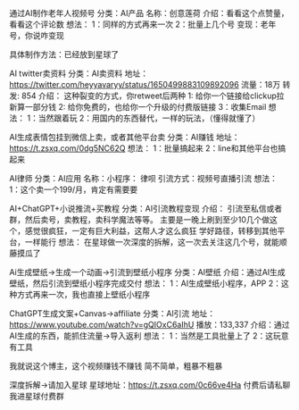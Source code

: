 通过AI制作老年人视频号
分类：AI产品
名称：创意莲荷
介绍：看看这个点赞量，看看这个评论数
想法：
1：同样的方式再来一次
2：批量上几个号
变现：老年号，你说咋变现

具体制作方法：已经放到星球了

AI twitter卖资料
分类：AI卖资料
地址：https://twitter.com/heyyavaryy/status/1650499883109892096
流量：18万
转发: 854
介绍：
这种裂变的方式，你retweet后两种
1: 给你一个链接给clickup拉新算一部分钱
2: 给你免费的，也给你一个升级的付费版链接
3：收集Email
想法：
1：当然跟着玩
2：用国内的东西替代，一样的玩法，（懂得就懂了）

AI生成表情包挂到微信上卖，或者其他平台卖
分类：AI赚钱
地址：https://t.zsxq.com/0dg5NC62Q
想法：
1：批量搞起来
2：line和其他平台也搞起来


AI律师
分类：AI应用
名称：小程序： 律呗
引流方式：视频号直播引流
想法：
1：这个卖一个199/月，肯定有需要要

AI+ChatGPT+小说推流+买教程
分类：AI引流教程变现
介绍：
引流至私信或者群，然后卖号，卖教程，卖科学魔法等等。
主要是一晚上刷到至少10几个做这个，感觉很疯狂，一定有巨大利益，这帮人才这么疯狂
学好路径，转移到其他平台，一样能行
想法：
在星球做一次深度的拆解，这一次去关注这几个号，就能顺藤摸瓜了



Ai生成壁纸->生成一个动画->引流到壁纸小程序
分类：AI壁纸
介绍：通过AI生成壁纸，然后引流到壁纸小程序完成交付
想法：
1：AI生成壁纸小程序，APP
2：这种方式再来一次，我也直接上壁纸小程序

ChatGPT生成文案+Canvas->affiliate
分类：AI引流
地址：https://www.youtube.com/watch?v=gQIOxC6aIhU
播放：133,337
介绍：通过AI生成的东西，能抓住流量->导入返利
想法：
1：当然是工具批量上了
2：这玩意有工具

我就说这个博主，这个视频赚钱不赚钱
简不简单，粗暴不粗暴


深度拆解->请加入星球
星球地址：https://t.zsxq.com/0c66ve4Ha
付费后请私聊我进星球付费群
